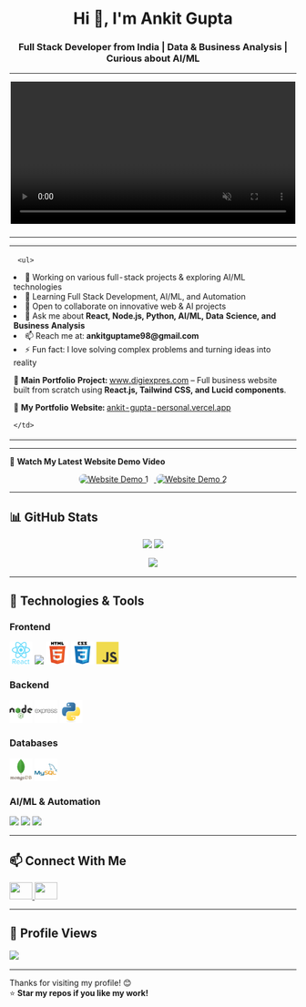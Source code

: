 <!-- HEADER SECTION -->
<div align="center">
  <h1>Hi 👋, I'm Ankit Gupta</h1>
  <h3>Full Stack Developer from India | Data & Business Analysis | Curious about AI/ML</h3>
</div>

---

<!-- AUTO-PLAY VIDEO -->
<div align="center" style="margin-bottom: 20px;">
  <video width="500" autoplay loop muted playsinline>
    <source src="https://github.com/ankit-ai-lab/ankit-ai-lab/blob/main/developer%20video.mp4?raw=true" type="video/mp4">
    Your browser does not support the video tag.
  </video>
</div>

---

<!-- PROFILE INTRO WITH PORTFOLIO PREVIEW -->
<table align="center" width="100%">
  <tr>
    <!-- LEFT SIDE -->
    <td width="50%" valign="top">

     <ul>
  <li>🔭 Working on various full-stack projects & exploring AI/ML technologies</li>
  <li>🌱 Learning Full Stack Development, AI/ML, and Automation</li>
  <li>👯 Open to collaborate on innovative web & AI projects</li>
  <li>💬 Ask me about <b>React, Node.js, Python, AI/ML, Data Science, and Business Analysis</b></li>
  <li>📫 Reach me at: <b>ankitguptame98@gmail.com</b></li>
  <li>⚡ Fun fact: I love solving complex problems and turning ideas into reality</li>
</ul>

<p>
  🔗 <b>Main Portfolio Project:</b> <a href="https://www.digiexpres.com" target="_blank">www.digiexpres.com</a> – Full business website built from scratch using <b>React.js, Tailwind CSS, and Lucid components</b>.
</p>

<p>
  🔗 <b>My Portfolio Website:</b> <a href="https://ankit-gupta-personal.vercel.app/" target="_blank">ankit-gupta-personal.vercel.app</a>
</p>

    </td>
  </tr>
</table>

---

🎥 **Watch My Latest Website Demo Video**

<div align="center">
  <a href="https://www.youtube.com/embed/p5gXYMbqk1Q?si=aYoCvZOahCuL0xRh" target="_blank">
    <img src="https://img.youtube.com/vi/p5gXYMbqk1Q/0.jpg" alt="Website Demo 1" width="45%" style="margin-right:10px; border-radius: 8px;" />
  </a>
  <a href="https://youtu.be/5Kl27qNLhaE?si=wPQpE1CsRw9eRyT-" target="_blank">
    <img src="https://img.youtube.com/vi/5Kl27qNLhaE/0.jpg" alt="Website Demo 2" width="45%" style="border-radius: 8px;" />
  </a>
</div>

---

## 📊 GitHub Stats

<p align="center">
  <img src="https://github-readme-stats.vercel.app/api?username=ankit-ai-lab&show_icons=true&theme=radical&count_private=true&include_all_commits=true" height="160" />
  <img src="https://github-readme-stats.vercel.app/api/top-langs/?username=ankit-ai-lab&layout=compact&theme=radical" height="160" />
</p>

<p align="center">
  <img src="https://github-readme-streak-stats.herokuapp.com/?user=ankit-ai-lab&theme=radical" />
</p>

---

## 🔧 Technologies & Tools

### Frontend
<p align="left">
  <img src="https://raw.githubusercontent.com/devicons/devicon/master/icons/react/react-original-wordmark.svg" width="40" />
  <img src="https://www.vectorlogo.zone/logos/tailwindcss/tailwindcss-icon.svg" width="40" />
  <img src="https://raw.githubusercontent.com/devicons/devicon/master/icons/html5/html5-original-wordmark.svg" width="40" />
  <img src="https://raw.githubusercontent.com/devicons/devicon/master/icons/css3/css3-original-wordmark.svg" width="40" />
  <img src="https://raw.githubusercontent.com/devicons/devicon/master/icons/javascript/javascript-original.svg" width="40" />
</p>

### Backend
<p align="left">
  <img src="https://raw.githubusercontent.com/devicons/devicon/master/icons/nodejs/nodejs-original-wordmark.svg" width="40" />
  <img src="https://raw.githubusercontent.com/devicons/devicon/master/icons/express/express-original-wordmark.svg" width="40" />
  <img src="https://raw.githubusercontent.com/devicons/devicon/master/icons/python/python-original.svg" width="40" />
</p>

### Databases
<p align="left">
  <img src="https://raw.githubusercontent.com/devicons/devicon/master/icons/mongodb/mongodb-original-wordmark.svg" width="40" />
  <img src="https://raw.githubusercontent.com/devicons/devicon/master/icons/mysql/mysql-original-wordmark.svg" width="40" />
</p>

### AI/ML & Automation
<p align="left">
  <img src="https://www.vectorlogo.zone/logos/pytorch/pytorch-icon.svg" width="40" />
  <img src="https://www.vectorlogo.zone/logos/tensorflow/tensorflow-icon.svg" width="40" />
  <img src="https://upload.wikimedia.org/wikipedia/commons/0/05/Scikit_learn_logo_small.svg" width="40" />
</p>

---

## 📫 Connect With Me
<p align="left"> 
  <a href="https://linkedin.com/in/ankitgupta" target="blank">
    <img src="https://raw.githubusercontent.com/rahuldkjain/github-profile-readme-generator/master/src/images/icons/Social/linked-in-alt.svg" height="30" width="40" />
  </a> 
  <a href="https://github.com/ankit-ai-lab" target="blank">
    <img src="https://raw.githubusercontent.com/rahuldkjain/github-profile-readme-generator/master/src/images/icons/Social/github.svg" height="30" width="40" />
  </a> 
</p>

---

## 👀 Profile Views
<p align="left"> 
  <img src="https://komarev.com/ghpvc/?username=ankit-ai-lab&label=Profile%20views&color=0e75b6&style=flat" /> 
</p>

---

Thanks for visiting my profile! 😊  
⭐️ **Star my repos if you like my work!**
